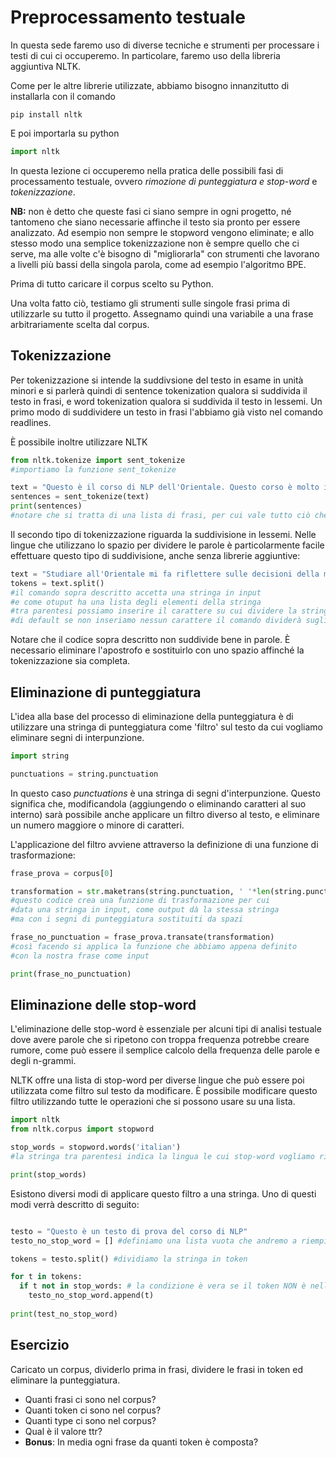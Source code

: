 # Preprocessamento testuale

In questa sede faremo uso di diverse tecniche e strumenti per processare i testi di cui ci occuperemo. In particolare, faremo uso della libreria aggiuntiva NLTK.

Come per le altre librerie utilizzate, abbiamo bisogno innanzitutto di installarla con il comando
```
pip install nltk
```
E poi importarla su python
```python
import nltk
```

In questa lezione ci occuperemo nella pratica delle possibili fasi di processamento testuale, ovvero *rimozione di punteggiatura e stop-word* e *tokenizzazione*.

**NB:** non è detto che queste fasi ci siano sempre in ogni progetto, né tantomeno che siano necessarie affinche il testo sia pronto per essere analizzato. Ad esempio non sempre le stopword vengono eliminate; e allo stesso modo una semplice tokenizzazione non è sempre quello che ci serve, ma alle volte c'è bisogno di "migliorarla" con strumenti che lavorano a livelli più bassi della singola parola, come ad esempio l'algoritmo BPE.

Prima di tutto caricare il corpus scelto su Python.

Una volta fatto ciò, testiamo gli strumenti sulle singole frasi prima di utilizzarle su tutto il progetto. Assegnamo quindi una variabile a una frase arbitrariamente scelta dal corpus.

## Tokenizzazione

Per tokenizzazione si intende la suddivsione del testo in esame in unità minori e si parlerà quindi di sentence tokenization qualora si suddivida il testo in frasi, e word tokenization qualora si suddivida il testo in lessemi. Un primo modo di suddividere un testo in frasi l'abbiamo già visto nel comando readlines. 

È possibile inoltre utilizzare NLTK
```python
from nltk.tokenize import sent_tokenize
#importiamo la funzione sent_tokenize

text = "Questo è il corso di NLP dell'Orientale. Questo corso è molto interessante. Mi sto divertendo da morire."
sentences = sent_tokenize(text)
print(sentences)
#notare che si tratta di una lista di frasi, per cui vale tutto ciò che è stato detto sulle liste
```
Il secondo tipo di tokenizzazione riguarda la suddivisione in lessemi. Nelle lingue che utilizzano lo spazio per dividere le parole è particolarmente facile effettuare questo tipo di suddivisione, anche senza librerie aggiuntive:
```python
text = "Studiare all'Orientale mi fa riflettere sulle decisioni della mia vita"
tokens = text.split()
#il comando sopra descritto accetta una stringa in input
#e come otuput ha una lista degli elementi della stringa
#tra parentesi possiamo inserire il carattere su cui dividere la stringa
#di default se non inseriamo nessun carattere il comando dividerà sugli spazi
```
Notare che il codice sopra descritto non suddivide bene in parole. È necessario eliminare l'apostrofo e sostituirlo con uno spazio affinché la tokenizzazione sia completa.


## Eliminazione di punteggiatura 

L'idea alla base del processo di eliminazione della punteggiatura è di utilizzare una stringa di punteggiatura come 'filtro' sul testo da cui vogliamo eliminare segni di interpunzione.

```python
import string

punctuations = string.punctuation
```
In questo caso *punctuations* è una stringa di segni d'interpunzione. Questo significa che, modificandola (aggiungendo o eliminando caratteri al suo interno) sarà possibile anche applicare un filtro diverso al testo, e eliminare un numero maggiore o minore di caratteri.

L'applicazione del filtro avviene attraverso la definizione di una funzione di trasformazione:

```python
frase_prova = corpus[0]

transformation = str.maketrans(string.punctuation, ' '*len(string.punctuation))
#questo codice crea una funzione di trasformazione per cui
#data una stringa in input, come output dà la stessa stringa 
#ma con i segni di punteggiatura sostituiti da spazi

frase_no_punctuation = frase_prova.transate(transformation)
#così facendo si applica la funzione che abbiamo appena definito
#con la nostra frase come input

print(frase_no_punctuation)
```
## Eliminazione delle stop-word

L'eliminazione delle stop-word è essenziale per alcuni tipi di analisi testuale dove avere parole che si ripetono con troppa frequenza potrebbe creare rumore, come può essere il semplice calcolo della frequenza delle parole e degli n-grammi. 

NLTK offre una lista di stop-word per diverse lingue che può essere poi utilizzata come filtro sul testo da modificare. È possibile modificare questo filtro utilizzando tutte le operazioni che si possono usare su una lista.

```python
import nltk
from nltk.corpus import stopword

stop_words = stopword.words('italian')
#la stringa tra parentesi indica la lingua le cui stop-word vogliamo rimuovere

print(stop_words)
```
Esistono diversi modi di applicare questo filtro a una stringa. Uno di questi modi verrà descritto di seguito:
```python

testo = "Questo è un testo di prova del corso di NLP"
testo_no_stop_word = [] #definiamo una lista vuota che andremo a riempire con i token che non sono stop-word

tokens = testo.split() #dividiamo la stringa in token

for t in tokens:
  if t not in stop_words: # la condizione è vera se il token NON è nella lista di stop-word
    testo_no_stop_word.append(t)
    
print(test_no_stop_word)    
```

## Esercizio

Caricato un corpus, dividerlo prima in frasi, dividere le frasi in token ed eliminare la punteggiatura.

- Quanti frasi ci sono nel corpus?
- Quanti token ci sono nel corpus?
- Quanti type ci sono nel corpus?
- Qual è il valore ttr?
- **Bonus**: In media ogni frase da quanti token è composta?



